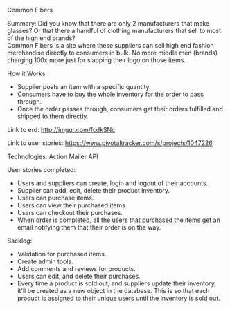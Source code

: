 Common Fibers

Summary:
Did you know that there are only 2 manufacturers that make glasses? Or that there a handful of clothing manufacturers that sell to most of the high end brands?  
Common Fibers is a site where these suppliers can sell high end fashion merchandise directly to consumers in bulk. No more middle men (brands) charging 100x more just for slapping their logo on those items.

How it Works
- Supplier posts an item with a specific quantity.
- Consumers have to buy the whole inventory for the order to pass through.
- Once the order passes through, consumers get their orders fulfilled and shipped to them directly.

Link to erd: http://imgur.com/fcdkSNc

Link to user stories: https://www.pivotaltracker.com/s/projects/1047226

Technologies:
Action Mailer API

User stories completed:
- Users and suppliers can create, login and logout of their accounts.
- Supplier can add, edit, delete their product inventory.
- Users can purchase items.
- Users can view their purchased items.
- Users can checkout their purchases.
- When order is completed, all the users that purchased the items get an email notifying them that their order is on the way.

Backlog:
- Validation for purchased items.
- Create admin tools.
- Add comments and reviews for products.
- Users can edit, and delete their purchases.
- Every time a product is sold out, and suppliers update their inventory, it'll be created as a new object in the database. This is so that each product is assigned to their unique users until the inventory is sold out. 



